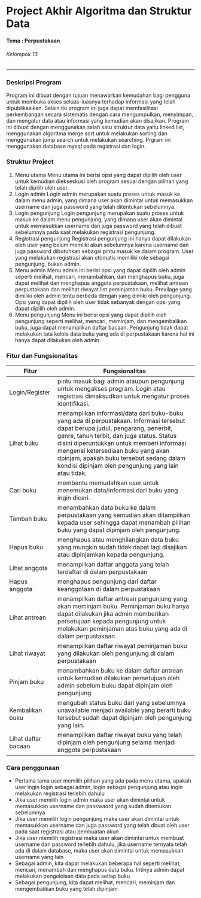 #  Project Akhir Algoritma dan Struktur Data
#### Tema : Perpustakaan
###### Kelompok 13
---
### Deskripsi Program
Program ini dibuat dengan tujuan menawarkan kemudahan bagi pengguna untuk membuka akses seluas-luasnya terhadap informasi yang telah dipublikasikan. Selain itu program ini juga dapat memfasilitasi perkembangan secara sistematis dengan cara mengumpulkan, menyimpan, dan mengatur data atau informasi yang kemudian akan disajikan.
Program ini dibuat dengan menggunakan salah satu struktur data yaitu linked list, menggunakan algoritma merge sort untuk melakukan sorting dan menggunakan jump search untuk melakukan searching.
Prgram ini menggunakan database mysql pada registrasi dan login.

### Struktur Project
1. Menu utama
    Menu utama ini berisi opsi yang dapat dipilih oleh user untuk kemudian diekseskusi oleh program sesuai dengan pilihan yang telah dipilih oleh user.
2. Login admin
    Login admin merupakan suatu proses untuk masuk ke dalam menu admin, yang dimana user akan dimintai untuk memasukkan username dan juga password yang telah ditentukan sebelumnya.
3. Login pengunjung
    Login pengunjung merupakan suatu proses untuk masuk ke dalam menu pengunjung, yang dimana user akan dimintai untuk memasukkan username dan juga password yang telah dibuat sebelumnya pada saat melakukan registrasi pengunjung. 
4. Registrasi pengunjung
    Registrasi pengunjung ini hanya dapat dilakukan oleh user yang belum memliki akun sebelumnya karena username dan juga password dibutuhkan sebagai pintu masuk ke dalam program. User yang melakukan registrasi akan otomatis memiliki role sebagai pengunjung, bukan admin.
5. Menu admin
    Menu admin ini berisi opsi yang dapat dipilih oleh admin seperti melihat, mencari, menambahkan, dan menghapus buku, juga dapat melihat dan menghapus anggota perpustakaan, melihat antrean perpustakaan dan melihat riwayat list peminjaman buku. Previlage yang dimiliki oleh admin tentu berbeda dengan yang dimiki oleh pengunjung. Opsi yang dapat dipilih oleh user tidak sebanyak dengan opsi yang dapat dipilih oleh admin.
6. Menu pengunjung
    Menu ini berisi opsi yang dapat dipilih oleh pengunjung seperti melihat, mencari, meminjam, dan mengembalikan buku, juga dapat menampilkan daftar bacaan.
    Pengunjung tidak dapat melakukan tata kelola data buku yang ada di perpustakaan karena hal ini hanya dapat dilakukan oleh admin.
### Fitur dan Fungsionalitas
| Fitur | Fungsionalitas |
| ------ | ------ |
| Login/Register | pintu masuk bagi admin ataupun pengunjung untuk mengakses program. Login atau registrasi dimaksudkan untuk mengatur proses identifikasi. |
| Lihat buku | menampilkan informasi/data dari buku-buku yang ada di perpustakaan. Informasi tersebut dapat berupa judul, pengarang, penerbit, genre, tahun terbit, dan juga status. Status disini diperuntukkan untuk memberi informasi mengenai ketersediaan buku yang akan dpinjam, apakah buku tersebut sedang dalam kondisi dipinjam oleh pengunjung yang lain atau tidak. | 
| Cari buku | membantu memudahkan user untuk menemukan data/informasi dari buku yang ingin dicari. |
| Tambah buku | menambahkan data buku ke dalam  perpustakaan yang kemudian akan ditampilkan kepada user sehingga dapat menambah pilihan buku yang dapat dipinjam oleh pengunjung. |
| Hapus buku | menghapus atau menghilangkan data buku yang mungkin sudah tidak dapat lagi disajikan atau dipinjamkan kepada pengunjung. |
| Lihat anggota | menampilkan daftar anggota yang telah terdaftar di dalam perpustakaan |
| Hapus anggota | menghapus pengunjung dari daftar keanggotaan di dalam perpustakaan |
| Lihat antrean | menampilkan daftar antrean pengunjung yang akan meminjam buku. Peminjaman buku hanya dapat dilakukan jika admin memberikan persetujuan kepada pengunjung untuk melakukan peminjaman atas buku yang ada di dalam perpustakaan |
| Lihat riwayat | menampilkan daftar riwayat peminjaman buku yang dilakukan oleh pengunjung di dalam perpustakaan |
| Pinjam buku | menambahkan buku ke dalam daftar antrean untuk kemudian dilakukan persetujuan oleh admin sebelum buku dapat dipinjam oleh pengunjung |
| Kembalikan buku | mengubah status buku dari yang sebelumnya unavailable menjadi available yang berarti buku tersebut sudah dapat dipinjam oleh pengunjung yang lain. |
| Lihat daftar bacaan | menampilkan daftar riwayat buku yang telah dipinjam oleh pengunjung selama menjadi anggota perpustakaan |

### Cara penggunaan
- Pertama tama user memilih pilihan yang ada pada menu utama, apakah user ingin login sebagai admin, login sebagai pengunjung atau ingin melakukan registrasi terlebih dahulu
- Jika user memilih login admin maka user akan dimintai untuk memasukkan username dan passwaord yang sudah ditentukan sebelumnya
- Jika user memilih login pengunjung maka user akan dimintai untuk memasukkan username dan juga password yang telah dbuat oleh user pada saat registrasi atau pembuatan akun
- Jika user memilih registrasi maka user akan  dimintai untuk membuat username dan password terlebih dahulu, jika username ternyata telah ada di dalam database, maka user akan dimintai untuk memasukkan username yang lain
- Sebagai admin, kita dapat melakukan beberapa hal seperti melihat, mencari, menambah dan menghapus data buku. Intinya admin dapat melakukan pengelolaan data pada setiap buku
- Sebagai pengunjung, kita dapat melihat, mencari, meminjam dan mengembalikan buku yang telah dipinjam

